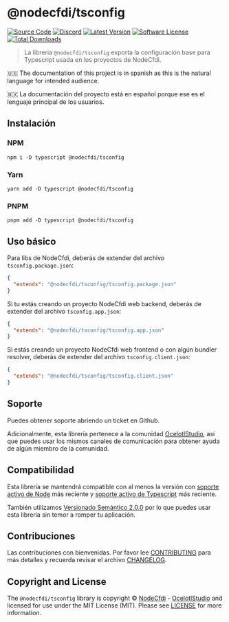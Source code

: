 # @nodecfdi/tsconfig

[![Source Code][badge-source]][source]
[![Discord][badge-discord]][discord]
[![Latest Version][badge-release]][release]
[![Software License][badge-license]][license]
[![Total Downloads][badge-downloads]][downloads]

> La libreria `@nodecfdi/tsconfig` exporta la configuración base para Typescript usada en los proyectos de NodeCfdi.

:us: The documentation of this project is in spanish as this is the natural language for intended audience.

:mexico: La documentación del proyecto está en español porque ese es el lenguaje principal de los usuarios.

## Instalación

### NPM

```shell
npm i -D typescript @nodecfdi/tsconfig
```

### Yarn

```shell
yarn add -D typescript @nodecfdi/tsconfig
```

### PNPM

```shell
pnpm add -D typescript @nodecfdi/tsconfig
```

## Uso básico

Para libs de NodeCfdi, deberás de extender del archivo `tsconfig.package.json`:

```json
{
  "extends": "@nodecfdi/tsconfig/tsconfig.package.json"
}
```

Si tu estás creando un proyecto NodeCfdi web backend, deberás de extender del archivo `tsconfig.app.json`:

```json
{
  "extends": "@nodecfdi/tsconfig/tsconfig.app.json"
}
```

Si estás creando un proyecto NodeCfdi web frontend o con algún bundler resolver, deberás de extender del archivo `tsconfig.client.json`:

```json
{
  "extends": "@nodecfdi/tsconfig/tsconfig.client.json"
}
```

## Soporte

Puedes obtener soporte abriendo un ticket en Github.

Adicionalmente, esta librería pertenece a la comunidad [OcelotlStudio](https://ocelotlstudio.com), así que puedes usar los mismos canales de comunicación para obtener ayuda de algún miembro de la comunidad.

## Compatibilidad

Esta librería se mantendrá compatible con al menos la versión con
[soporte activo de Node](https://nodejs.org/es/about/releases/) más reciente y [soporte activo de Typescript](https://www.typescriptlang.org/) más reciente.

También utilizamos [Versionado Semántico 2.0.0](https://semver.org/lang/es/) por lo que puedes usar esta librería sin temor a romper tu aplicación.

## Contribuciones

Las contribuciones con bienvenidas. Por favor lee [CONTRIBUTING][] para más detalles y recuerda revisar el archivo [CHANGELOG][].

## Copyright and License

The `@nodecfdi/tsconfig` library is copyright © [NodeCfdi](https://github.com/nodecfdi) - [OcelotlStudio](https://ocelotlstudio.com) and licensed for use under the MIT License (MIT). Please see [LICENSE][] for more information.

[contributing]: https://github.com/nodecfdi/.github/blob/main/docs/CONTRIBUTING.md
[changelog]: https://github.com/nodecfdi/tsconfig/blob/main/CHANGELOG.md
[source]: https://github.com/nodecfdi/tsconfig
[discord]: https://discord.gg/AsqX8fkW2k
[release]: https://www.npmjs.com/package/@nodecfdi/tsconfig
[license]: https://github.com/nodecfdi/tsconfig/blob/main/LICENSE.md
[downloads]: https://www.npmjs.com/package/@nodecfdi/tsconfig
[badge-source]: https://img.shields.io/badge/source-nodecfdi/tsconfig-blue?logo=github
[badge-discord]: https://img.shields.io/discord/459860554090283019?logo=discord
[badge-release]: https://img.shields.io/npm/v/@nodecfdi/tsconfig?logo=npm
[badge-license]: https://img.shields.io/github/license/nodecfdi/tsconfig?logo=open-source-initiative
[badge-downloads]: https://img.shields.io/npm/dm/@nodecfdi/tsconfig?logo=npm
